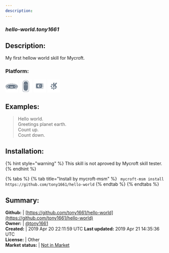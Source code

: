 ```yaml
---
description: 
---
```


### _hello-world.tony1661_  
## Description:  
My first hellow world skill for Mycroft.  
### Platform:  
 ![Mark I](../.gitbook/assets/mark-1-icon.png)  ![Mark II](../.gitbook/assets/mark-2-icon.png)  ![Picroft](../.gitbook/assets/picroft-icon.png)  ![plasmoid](../.gitbook/assets/kde.png)   
  
## Examples:  
> Hello world.  
> Greetings planet earth.  
> Count up.  
> Count down.  
  
## Installation:  
{% hint style="warning" %}
This skill is not aproved by Mycroft skill tester.
{% endhint %}
    
{% tabs %}
{% tab title="Install by mycroft-msm" %}
``` mycroft-msm install https://github.com/tony1661/hello-world```
{% endtab %}
  {% endtabs %}
    
## Summary:  
**Github:** | [https://github.com/tony1661/hello-world](https://github.com/tony1661/hello-world)  
**Owner:** | [@tony1661](https://github.com/tony1661)  
**Created:** | 2019 Apr 20 22:11:59 UTC  **Last updated:** 2019 Apr 21 14:35:36 UTC  
**License:** | Other  
**Market status:** | [Not in Market](https://market.mycroft.ai/skill/)  
